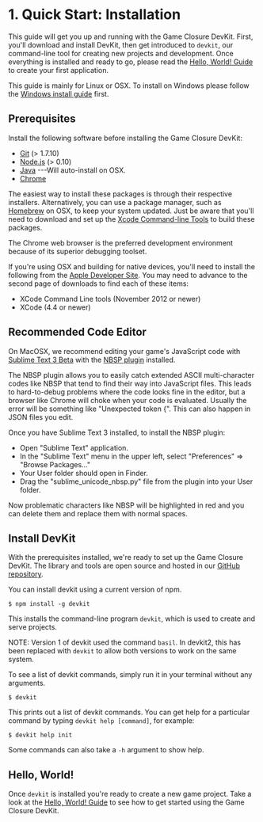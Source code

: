 # 1. Quick Start: Installation

This guide will get you up and running with the Game Closure
DevKit. First, you'll download and install DevKit, then get introduced
to `devkit`, our command-line tool for creating new projects
and development. Once everything is installed and ready
to go, please read the [Hello, World! Guide](../guide/hello-world.html)
to create your first application.

This guide is mainly for Linux or OSX.  To install on Windows please follow the [Windows install guide](../guide/windows-guide.html) first.

## Prerequisites

Install the following software before installing the Game Closure DevKit:

* [Git](http://git-scm.com) (> 1.7.10)
* [Node.js](http://nodejs.org) (> 0.10)
* [Java](http://www.oracle.com/technetwork/java/javase/downloads/index.html) ---Will auto-install on OSX.
* [Chrome](http://www.google.com/chrome)

The easiest way to install these packages is through their
respective installers. Alternatively, you can use a package
manager, such as [Homebrew](http://mxcl.github.com/homebrew/)
on OSX, to keep your system updated. Just be aware that
you'll need to download and set up the [Xcode Command-line Tools](https://developer.apple.com/xcode/)
to build these packages.

The Chrome web browser is the preferred development environment because of its superior debugging toolset.

If you're using OSX and building for native devices, you'll need to install the following from the [Apple Developer Site](https://developer.apple.com/downloads/).  You may need to advance to the second page of downloads to find each of these items:

* XCode Command Line tools (November 2012 or newer)
* XCode (4.4 or newer)

## Recommended Code Editor

On MacOSX, we recommend editing your game's JavaScript code with [Sublime Text 3 Beta](http://www.sublimetext.com/3) with the [NBSP plugin](https://github.com/possan/sublime_unicode_nbsp) installed.

The NBSP plugin allows you to easily catch extended ASCII multi-character codes like NBSP that tend to find their way into JavaScript files.  This leads to hard-to-debug problems where the code looks fine in the editor, but a browser like Chrome will choke when your code is evaluated.  Usually the error will be something like "Unexpected token {".  This can also happen in JSON files you edit.

Once you have Sublime Text 3 installed, to install the NBSP plugin:

+ Open "Sublime Text" application.
+ In the "Sublime Text" menu in the upper left, select "Preferences" => "Browse Packages…"
+ Your User folder should open in Finder.
+ Drag the "sublime_unicode_nbsp.py" file from the plugin into your User folder.

Now problematic characters like NBSP will be highlighted in red and you can delete them and replace them with normal spaces.

## Install DevKit

With the prerequisites installed, we're ready to set up the
Game Closure DevKit. The library and tools are open source and
hosted in our [GitHub repository](https://github.com/gameclosure/devkit2).

You can install devkit using a current version of npm.

~~~
$ npm install -g devkit
~~~

This installs the command-line program `devkit`, which is used to
create and serve projects.

NOTE: Version 1 of devkit used the command `basil`. In devkit2, this has been
replaced with `devkit` to allow both versions to work on the same system.

To see a list of devkit commands,
simply run it in your terminal without any arguments.

~~~
$ devkit
~~~

This prints out a list of devkit commands. You can get
help for a particular command by typing `devkit help [command]`,
for example:

~~~
$ devkit help init
~~~

Some commands can also take a `-h` argument to show help.


## Hello, World!

Once `devkit` is installed you're ready to create a new game project.  Take a
look at the [Hello, World! Guide](../guide/hello-world.html) to see how to get
started using the Game Closure DevKit.

